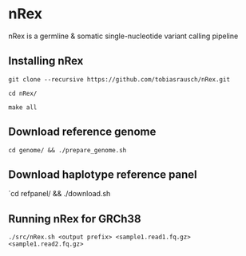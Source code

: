 # nRex

nRex is a germline & somatic single-nucleotide variant calling pipeline

## Installing nRex

`git clone --recursive https://github.com/tobiasrausch/nRex.git`

`cd nRex/`

`make all`

## Download reference genome

`cd genome/ && ./prepare_genome.sh`

## Download haplotype reference panel

`cd refpanel/ && ./download.sh

## Running nRex for GRCh38

`./src/nRex.sh <output prefix> <sample1.read1.fq.gz> <sample1.read2.fq.gz>`
